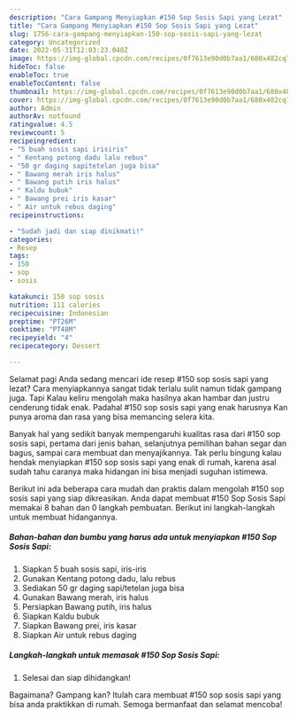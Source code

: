 ```yaml
---
description: "Cara Gampang Menyiapkan #150 Sop Sosis Sapi yang Lezat"
title: "Cara Gampang Menyiapkan #150 Sop Sosis Sapi yang Lezat"
slug: 1756-cara-gampang-menyiapkan-150-sop-sosis-sapi-yang-lezat
category: Uncategorized
date: 2022-05-31T12:03:23.048Z
image: https://img-global.cpcdn.com/recipes/0f7613e90d0b7aa1/680x482cq70/150-sop-sosis-sapi-foto-resep-utama.jpg
hideToc: false
enableToc: true
enableTocContent: false
thumbnail: https://img-global.cpcdn.com/recipes/0f7613e90d0b7aa1/680x482cq70/150-sop-sosis-sapi-foto-resep-utama.jpg
cover: https://img-global.cpcdn.com/recipes/0f7613e90d0b7aa1/680x482cq70/150-sop-sosis-sapi-foto-resep-utama.jpg
author: Admin
authorAv: notfound
ratingvalue: 4.5
reviewcount: 5
recipeingredient:
- "5 buah sosis sapi irisiris"
- " Kentang potong dadu lalu rebus"
- "50 gr daging sapitetelan juga bisa"
- " Bawang merah iris halus"
- " Bawang putih iris halus"
- " Kaldu bubuk"
- " Bawang prei iris kasar"
- " Air untuk rebus daging"
recipeinstructions:

- "Sudah jadi dan siap dinikmati!"
categories:
- Resep
tags:
- 150
- sop
- sosis

katakunci: 150 sop sosis 
nutrition: 111 calories
recipecuisine: Indonesian
preptime: "PT26M"
cooktime: "PT48M"
recipeyield: "4"
recipecategory: Dessert

---
```



Selamat pagi Anda sedang mencari ide resep #150 sop sosis sapi yang lezat? Cara menyiapkannya sangat tidak terlalu sulit namun tidak gampang juga. Tapi Kalau keliru mengolah maka hasilnya akan hambar dan justru cenderung tidak enak. Padahal #150 sop sosis sapi yang enak harusnya Kan punya aroma dan rasa yang bisa memancing selera kita.


Banyak hal yang sedikit banyak mempengaruhi kualitas rasa dari #150 sop sosis sapi, pertama dari jenis bahan, selanjutnya pemilihan bahan segar dan bagus, sampai cara membuat dan menyajikannya. Tak perlu bingung kalau hendak menyiapkan #150 sop sosis sapi yang enak di rumah, karena asal sudah tahu caranya maka hidangan ini bisa menjadi suguhan istimewa.




Berikut ini ada beberapa cara mudah dan praktis dalam mengolah #150 sop sosis sapi yang siap dikreasikan. Anda dapat membuat #150 Sop Sosis Sapi memakai 8 bahan dan 0 langkah pembuatan. Berikut ini langkah-langkah untuk membuat hidangannya.

<!--inarticleads1-->

##### Bahan-bahan dan bumbu yang harus ada untuk menyiapkan #150 Sop Sosis Sapi:

1. Siapkan 5 buah sosis sapi, iris-iris
1. Gunakan  Kentang potong dadu, lalu rebus
1. Sediakan 50 gr daging sapi/tetelan juga bisa
1. Gunakan  Bawang merah, iris halus
1. Persiapkan  Bawang putih, iris halus
1. Siapkan  Kaldu bubuk
1. Siapkan  Bawang prei, iris kasar
1. Siapkan  Air untuk rebus daging




<!--inarticleads2-->

##### Langkah-langkah untuk memasak #150 Sop Sosis Sapi:


1. Selesai dan siap dihidangkan!



Bagaimana? Gampang kan? Itulah cara membuat #150 sop sosis sapi yang bisa anda praktikkan di rumah. Semoga bermanfaat dan selamat mencoba!
